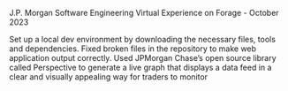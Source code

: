 J.P. Morgan Software Engineering Virtual Experience on Forage - October 2023

Set up a local dev environment by downloading the necessary files, tools and dependencies. Fixed broken files in the repository to make web application output correctly. Used JPMorgan Chase’s open source library called Perspective to generate a live graph that displays a data feed in a clear and visually appealing way for traders to monitor
